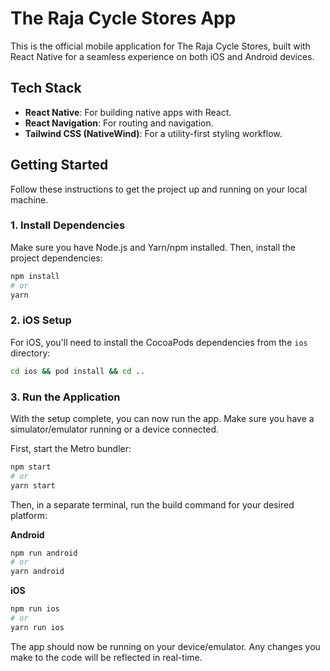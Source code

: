 # The Raja Cycle Stores App

This is the official mobile application for The Raja Cycle Stores, built with React Native for a seamless experience on both iOS and Android devices.

## Tech Stack

*   **React Native**: For building native apps with React.
*   **React Navigation**: For routing and navigation.
*   **Tailwind CSS (NativeWind)**: For a utility-first styling workflow.

## Getting Started

Follow these instructions to get the project up and running on your local machine.

### 1. Install Dependencies

Make sure you have Node.js and Yarn/npm installed. Then, install the project dependencies:

```sh
npm install
# or
yarn
```

### 2. iOS Setup

For iOS, you'll need to install the CocoaPods dependencies from the `ios` directory:

```sh
cd ios && pod install && cd ..
```

### 3. Run the Application

With the setup complete, you can now run the app. Make sure you have a simulator/emulator running or a device connected.

First, start the Metro bundler:
```sh
npm start
# or
yarn start
```

Then, in a separate terminal, run the build command for your desired platform:

**Android**
```sh
npm run android
# or
yarn android
```

**iOS**
```sh
npm run ios
# or
yarn run ios
```

The app should now be running on your device/emulator. Any changes you make to the code will be reflected in real-time.
